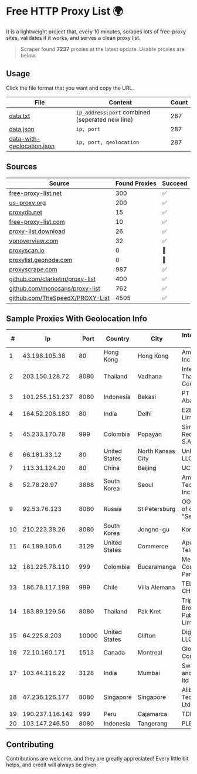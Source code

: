 
# Free HTTP Proxy List 🌍

It is a lightweight project that, every 10 minutes, scrapes lots of free-proxy sites, validates if it works, and serves a clean proxy list.


> Scraper found **7237** proxies at the latest update. Usable proxies are below.

## Usage

Click the file format that you want and copy the URL.


|File|Content|Count|
|----|-------|-----|
|[data.txt](https://raw.githubusercontent.com/themiralay/Proxy-List-World/master/data.txt)|`ip_address:port` combined (seperated new line)|287|
|[data.json](https://raw.githubusercontent.com/themiralay/Proxy-List-World/master/data.json)|`ip, port`|287|
|[data-with-geolocation.json](https://raw.githubusercontent.com/themiralay/Proxy-List-World/master/data-with-geolocation.json)|`ip, port, geolocation`|287|

## Sources

|Source|Found Proxies|Succeed|
|------|-------------|-------|
|[free-proxy-list.net](https://free-proxy-list.net)|300|✅|
|[us-proxy.org](https://www.us-proxy.org)|200|✅|
|[proxydb.net](http://proxydb.net)|15|✅|
|[free-proxy-list.com](https://free-proxy-list.com/?page=&port=&type%5B%5D=http&type%5B%5D=https&up_time=0&search=Search)|10|✅|
|[proxy-list.download](https://www.proxy-list.download/HTTP)|26|✅|
|[vpnoverview.com](https://vpnoverview.com/privacy/anonymous-browsing/free-proxy-servers)|32|✅|
|[proxyscan.io](https://www.proxyscan.io)|0|🚫|
|[proxylist.geonode.com](https://proxylist.geonode.com/api/proxy-list?limit=300&page=1&sort_by=lastChecked&sort_type=desc&protocols=http,https)|0|🚫|
|[proxyscrape.com](https://api.proxyscrape.com/v2/?request=displayproxies&protocol=http&timeout=10000&country=all&ssl=all&anonymity=all)|987|✅|
|[github.com/clarketm/proxy-list](https://raw.githubusercontent.com/clarketm/proxy-list/master/proxy-list-raw.txt)|400|✅|
|[github.com/monosans/proxy-list](https://raw.githubusercontent.com/monosans/proxy-list/main/proxies/http.txt)|762|✅|
|[github.com/TheSpeedX/PROXY-List](https://raw.githubusercontent.com/TheSpeedX/PROXY-List/master/http.txt)|4505|✅|


## Sample Proxies With Geolocation Info

|#|Ip|Port|Country|City|Internet Service Provider|
|-|--|----|-------|----|-------------------------|
|1|43.198.105.38|80|Hong Kong|Hong Kong|Amazon.com, Inc.|
|2|203.150.128.72|8080|Thailand|Vadhana|Internet Thailand Company Ltd|
|3|101.255.151.237|8080|Indonesia|Bekasi|PT Remala Abadi|
|4|164.52.206.180|80|India|Delhi|E2E Networks Limited|
|5|45.233.170.78|999|Colombia|Popayán|Simect Group Redes E Internet S.A.S|
|6|66.181.33.12|80|United States|North Kansas City|UnReal Servers, LLC|
|7|113.31.124.20|80|China|Beijing|UCLOUD|
|8|52.78.28.97|3888|South Korea|Seoul|Amazon Technologies Inc.|
|9|92.53.76.123|8080|Russia|St Petersburg|OOO "Network of data-centers "Selectel"|
|10|210.223.38.26|8080|South Korea|Jongno-gu|Korea Telecom|
|11|64.189.106.6|3129|United States|Commerce|Apogee Telecom Inc.|
|12|181.225.78.110|999|Colombia|Bucaramanga|Media Commerce Partners S.A|
|13|186.78.117.199|999|Chile|Villa Alemana|TELEFÓNICA CHILE S.A.|
|14|183.89.129.56|8080|Thailand|Pak Kret|Triple T Broadband Public Company Limited|
|15|64.225.8.203|10000|United States|Clifton|DigitalOcean, LLC|
|16|72.10.160.171|1513|Canada|Montreal|GloboTech Communications|
|17|103.44.116.22|3128|India|Mumbai|Swastik Internet and Cables pvt. ltd|
|18|47.236.126.177|8080|Singapore|Singapore|Alibaba (US) Technology Co., Ltd.|
|19|190.237.116.142|999|Peru|Cajamarca|TDP-GRS|
|20|103.147.246.50|8080|Indonesia|Tangerang|PLBNET|



## Contributing

Contributions are welcome, and they are greatly appreciated! Every
little bit helps, and credit will always be given.

